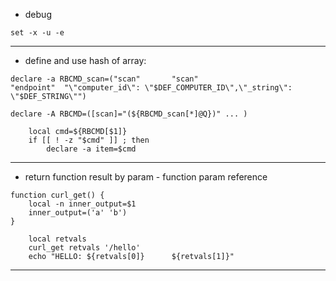 * debug
```
set -x -u -e
```
---

* define and use hash of array:
```
declare -a RBCMD_scan=("scan"	    "scan"                      "endpoint"	"\"computer_id\": \"$DEF_COMPUTER_ID\",\"_string\": \"$DEF_STRING\"")

declare -A RBCMD=([scan]="(${RBCMD_scan[*]@Q})" ... )

    local cmd=${RBCMD[$1]}
    if [[ ! -z "$cmd" ]] ; then
        declare -a item=$cmd
```        
 --------------------
 
* return function result by param - function param reference
```
function curl_get() {
    local -n inner_output=$1
    inner_output=('a' 'b')
}

    local retvals
    curl_get retvals '/hello'
    echo "HELLO: ${retvals[0]}      ${retvals[1]}"
```
----------------------
